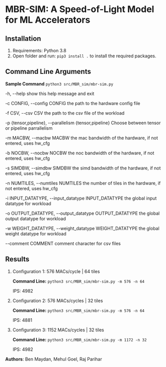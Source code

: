 # MBR-SIM: A Speed-of-Light Model for ML Accelerators

## Installation
1. Requirements: Python 3.8
2. Open folder and run: `pip3 install .` to install the required packages.

## Command Line Arguments
**Sample Command** `python3 src/MBR_sim/mbr-sim.py`

  -h, --help            show this help message and exit
  
  -c CONFIG, --config CONFIG
                        the path to the hardware config file
  
  -f CSV, --csv CSV     the path to the csv file of the workload
  
  -p {tensor,pipeline}, --parallelism {tensor,pipeline}
                        Choose between tensor or pipeline parrallelism
  
  -m MACBW, --macbw MACBW
                        the mac bandwidth of the hardware, if not entered, uses hw_cfg
  
  -b NOCBW, --nocbw NOCBW
                        the noc bandwidth of the hardware, if not entered, uses hw_cfg
  
  -s SIMDBW, --simdbw SIMDBW
                        the simd bandwidth of the hardware, if not entered, uses hw_cfg
  
  -n NUMTILES, --numtiles NUMTILES
                        the number of tiles in the hardware, if not entered, uses hw_cfg
  
  -i INPUT_DATATYPE, --input_datatype INPUT_DATATYPE
                        the global input datatype for workload
  
  -o OUTPUT_DATATYPE, --output_datatype OUTPUT_DATATYPE
                        the global output datatype for workload
  
  -w WEIGHT_DATATYPE, --weight_datatype WEIGHT_DATATYPE
                        the global weight datatype for workload
  
  --comment COMMENT     comment character for csv files

## Results
1. Configuration 1: 576 MACs/cycle | 64 tiles

    **Command Line:** `python3 src/MBR_sim/mbr-sim.py -m 576 -n 64`
  
    IPS: 4982 
2. Configuration 2: 576 MACs/cycles | 32 tiles

    **Command Line:** `python3 src/MBR_sim/mbr-sim.py -m 576 -n 64` 

    IPS: 4881
3. Configuration 3: 1152 MACs/cycles | 32 tiles

    **Command Line:** `python3 src/MBR_sim/mbr-sim.py -m 1172 -n 32`

    IPS: 4982
    
**Authors**: Ben Maydan, Mehul Goel, Raj Parihar
